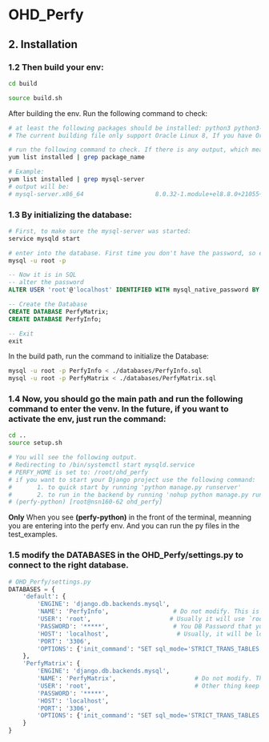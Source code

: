 # OHD_Perfy

## 2. Installation

### 1.2 Then build your env:

```bash
cd build

source build.sh
```

After building the env. Run the following command to check:

```bash
# at least the following packages should be installed: python3 python3-pip  mysql  mysql-server git
# The current building file only support Oracle Linux 8, If you have Oracle Linux 7 or a higher version, you should install these pacakages by yourself.

# run the following command to check. If there is any output, which means this one is installed
yum list installed | grep package_name

# Example:
yum list installed | grep mysql-server
# output will be:
# mysql-server.x86_64                    8.0.32-1.module+el8.8.0+21055+76bd398b        @ol8_appstream
```

### 1.3 By initializing the database:

```bash
# First, to make sure the mysql-server was started:
service mysqld start

# enter into the database. First time you don't have the password, so enter nothing.
mysql -u root -p
```

```sql
-- Now it is in SQL
-- alter the password
ALTER USER 'root'@'localhost' IDENTIFIED WITH mysql_native_password BY '<Your password>';

-- Create the Database
CREATE DATABASE PerfyMatrix;
CREATE DATABASE PerfyInfo;

-- Exit
exit
```

In the build path, run the command to initialize the Database:

```bash
mysql -u root -p PerfyInfo < ./databases/PerfyInfo.sql
mysql -u root -p PerfyMatrix < ./databases/PerfyMatrix.sql
```

### 1.4 Now, you should go the main path and run the following command to enter the venv. In the future, if you want to activate the env, just run the command:

```bash
cd ..
source setup.sh

# You will see the following output.
# Redirecting to /bin/systemctl start mysqld.service
# PERFY_HOME is set to: /root/ohd_perfy
# if you want to start your Django project use the following command: 
#       1. to quick start by running 'python manage.py runserver'
#       2. to run in the backend by running 'nohup python manage.py runserver <your-public-ip>:<port>'
# (perfy-python) [root@nsn160-62 ohd_perfy]
```

**Only** When you see **(perfy-python)** in the front of the terminal, meanning you are entering into the perfy env. And you can run the py files in the test_examples.

### 1.5 modify the **DATABASES** in the OHD_Perfy/settings.py to connect to the right database.

```python
# OHD_Perfy/settings.py
DATABASES = {
    'default': {
        'ENGINE': 'django.db.backends.mysql',
        'NAME': 'PerfyInfo',                  # Do not modify. This is the `PerfyInfo` Database
        'USER': 'root',                      # Usually it will use `root` to ask database, modify it if you think it is necessary
        'PASSWORD': '*****',                  # You DB Password that you set in `ALTER USER 'root'@'localhost' IDENTIFIED WITH mysql_native_password BY '<Your password>'`
        'HOST': 'localhost',                   # Usually, it will be local host
        'PORT': '3306',                      
        'OPTIONS': {'init_command': "SET sql_mode='STRICT_TRANS_TABLES'"},
    },
    'PerfyMatrix': {
        'ENGINE': 'django.db.backends.mysql', 
        'NAME': 'PerfyMatrix',                      # Do not modify. This is the `PerfyMatrix` Database
        'USER': 'root',                             # Other thing keep the same as above
        'PASSWORD': '*****',          
        'HOST': 'localhost',                     
        'PORT': '3306',                     
        'OPTIONS': {'init_command': "SET sql_mode='STRICT_TRANS_TABLES'"},
    }
}
```